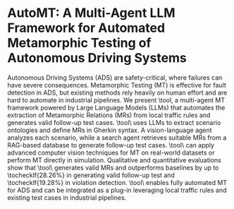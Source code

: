# AutoMT: A Multi-Agent LLM Framework for Automated Metamorphic Testing of Autonomous Driving Systems

Autonomous Driving Systems (ADS) are safety-critical, where failures can have severe consequences. Metamorphic Testing (MT) is effective for fault detection in ADS, but existing methods rely heavily on human effort and are hard to automate in industrial pipelines. We present \tool, a multi-agent MT framework powered by Large Language Models (LLMs) that automates the extraction of Metamorphic Relations (MRs) from local traffic rules and generates valid follow-up test cases. \tool\ uses LLMs to extract scenario ontologies and define MRs in Gherkin syntax. A vision-language agent analyzes each scenario, while a search agent retrieves suitable MRs from a RAG-based database to generate follow-up test cases. \tool\ can apply advanced computer vision techniques for MT on real-world datasets or perform MT directly in simulation. Qualitative and quantitative evaluations show that \tool\ generates valid MRs and outperforms baselines by up to \tochecklf{28.26\%} in generating valid follow-up test and \tochecklf{19.28\%} in violation detection. \tool\ enables fully automated MT for ADS and can be integrated as a plug-in leveraging local traffic rules and existing test cases in industrial pipelines.
